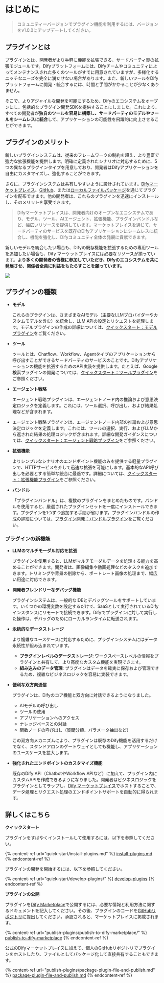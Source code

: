 # はじめに

> コミュニティーバージョンでプラグイン機能を利用するには、バージョンをv1.0.0にアップデートしてください。

## **プラグインとは**

プラグインとは、開発者がより手軽に機能を拡張できる、サードパーティ製の拡張モジュールです。Difyプラットフォームには、Difyチームやコミュニティによってメンテナンスされた多くのツールがすでに用意されていますが、多様化するニッチなニーズを完全に満たせない場合があります。また、新しいツールをDifyプラットフォームに開発・統合するには、時間と手間がかかることが少なくありません。

そこで、よりアジャイルな開発を可能にするため、Difyのエコシステムをオープンにし、包括的なプラグイン開発SDKを提供することにしました。これにより、すべての開発者が**独自のツールを容易に構築し、サードパーティのモデルやツールをシームレスに統合**して、アプリケーションの可能性を飛躍的に向上させることができます。

## プラグインのメリット

新しいプラグインシステムは、従来のフレームワークの制約を超え、より豊富で強力な拡張機能を提供します。明確に定義されたシナリオに対応するために、5つの異なるプラグインタイプを用意しており、開発者はDifyアプリケーションを自由にカスタマイズし、強化することができます。

さらに、プラグインシステムは共有しやすいように設計されています。[Difyマーケットプレイス](https://marketplace.dify.ai/)、[GitHub](publish-plugins/publish-plugin-on-personal-github-repo/)、または[ローカルファイルパッケージ](publish-plugins/package-and-publish-plugin-file/)を通じてプラグインを配布できます。他の開発者は、これらのプラグインを迅速にインストールし、そのメリットを享受できます。

> Difyマーケットプレイスは、開発者向けのオープンなエコシステムであり、モデル、ツール、AIエージェント、拡張機能、プラグインバンドルなど、幅広いリソースを提供しています。マーケットプレイスを通じて、サードパーティのサービスを既存のDifyアプリケーションにシームレスに統合し、機能を強化し、Difyコミュニティ全体の発展に貢献できます。

新しいモデルを統合したい場合も、Difyの既存機能を拡張するための専用ツールを追加したい場合も、Dify マーケットプレイスには必要なリソースが揃っています。**より多くの開発者の皆様に参加していただき、Difyのエコシステムを共に発展させ、関係者全員に利益をもたらすことを願っています。**

![](https://assets-docs.dify.ai/2025/01/83f9566063db7ae4886f6a139f3f81ff.png)

## **プラグインの種類**

*   **モデル**

    これらのプラグインは、さまざまなAIモデル（主要なLLMプロバイダーやカスタムモデルを含む）を統合し、LLM APIの設定とリクエストを処理します。モデルプラグインの作成の詳細については、[クイックスタート：モデルプラグイン](https://docs.dify.ai/plugins/quick-start/develop-plugins/model-plugin)をご覧ください。
*   **ツール**

    ツールとは、Chatflow、Workflow、Agentタイプのアプリケーションから呼び出すことができるサードパーティのサービスのことです。Difyアプリケーションの機能を拡張するためのAPI実装を提供します。たとえば、Google検索プラグインの開発については、[クイックスタート：ツールプラグイン](quick-start/develop-plugins/tool-plugin.md)をご参照ください。
*   **エージェント戦略**

    エージェント戦略プラグインは、エージェントノード内の推論および意思決定ロジックを定義します。これには、ツール選択、呼び出し、および結果処理などが含まれます。
* エージェント戦略プラグインは、エージェントノード内部の推論および意思決定ロジックを定義します。これには、ツールの選択、実行、およびLLMから返された結果の処理ロジックが含まれます。詳細な開発ガイダンスについては、[クイックスタート：エージェント戦略プラグイン](quick-start/develop-plugins/agent-strategy-plugin.md)をご参照ください。
*   **拡張機能**

    よりシンプルなシナリオのエンドポイント機能のみを提供する軽量プラグインで、HTTPサービスを介して迅速な拡張を可能にします。基本的なAPI呼び出しを必要とする簡単な統合に最適です。詳細については、[クイックスタート：拡張機能プラグイン](quick-start/develop-plugins/extension-plugin.md)をご参照ください。
*   **バンドル**

    「プラグインバンドル」は、複数のプラグインをまとめたものです。バンドルを使用すると、厳選されたプラグインセットを一度にインストールできます。プラグインを1つずつ追加する手間が省けます。プラグインバンドルの作成の詳細については、[プラグイン開発：バンドルプラグイン](quick-start/develop-plugins/bundle.md)をご覧ください。

### **プラグインの新機能**

*   **LLMのマルチモーダル対応を拡張**

    プラグインを使用すると、LLMがマルチモーダルデータを処理する能力を高めることができます。開発者は、画像編集や動画処理などのタスクを追加できます。トリミングや背景の削除から、ポートレート画像の処理まで、幅広い用途に対応できます。
*   **開発者フレンドリーなデバッグ機能**

    プラグインシステムは、一般的なIDEとデバッグツールをサポートしています。いくつかの環境変数を設定するだけで、SaaSとして実行されているDifyインスタンスにリモートで接続できます。Difyでプラグインに対して実行した操作は、デバッグのためにローカルランタイムに転送されます。
*   **永続的なデータストレージ**

    より複雑なユースケースに対応するために、プラグインシステムにはデータ永続性が組み込まれています。

    *   **プラグインレベルのデータストレージ**: ワークスペースレベルの情報をプラグインと共有して、より高度なカスタム機能を実現できます。
    *   **組み込みのデータ管理**: プラグインはデータを確実に保存および管理できるため、複雑なビジネスロジックを容易に実装できます。
*   **便利な双方向通信**

    プラグインは、Difyのコア機能と双方向に対話できるようになりました。

    *   AIモデルの呼び出し
    *   ツールの使用
    *   アプリケーションへのアクセス
    *   ナレッジベースとの対話
    *   関数ノードの呼び出し（質問分類、パラメータ抽出など）

    この双方向メカニズムにより、プラグインは既存のDify機能を活用するだけでなく、スタンドアロンのゲートウェイとしても機能し、アプリケーションのユースケースを拡大します。
*   **強化されたエンドポイントのカスタマイズ機能**

    既存のDify API（ChatbotやWorkflow APIなど）に加えて、プラグイン内にカスタムAPIを作成できるようになりました。開発者はビジネスロジックをプラグインとしてラップし、[Dify マーケットプレイス](https://marketplace.dify.ai/)でホストすることで、データ処理とリクエスト処理のエンドポイントサポートを自動的に得られます。

## 詳しくはこちら

**クイックスタート**

プラグインをすばやくインストールして使用するには、以下を参照してください。

{% content-ref url="quick-start/install-plugins.md" %}
[install-plugins.md](quick-start/install-plugins.md)
{% endcontent-ref %}

プラグインの開発を開始するには、以下を参照してください。

{% content-ref url="quick-start/develop-plugins/" %}
[develop-plugins](quick-start/develop-plugins/)
{% endcontent-ref %}

**プラグインの公開**

プラグインを[Dify Marketplace](https://marketplace.dify.ai/)で公開するには、必要な情報と利用方法に関するドキュメントを記入してください。その後、プラグインのコードを[GitHubリポジトリ](https://github.com/langgenius/dify-plugins)に提出してください。承認されると、マーケットプレイスに掲載されます。

{% content-ref url="publish-plugins/publish-to-dify-marketplace/" %}
[publish-to-dify-marketplace](publish-plugins/publish-to-dify-marketplace/)
{% endcontent-ref %}

公式のDifyマーケットプレイスに加えて、個人のGitHubリポジトリでプラグインをホストしたり、ファイルとしてパッケージ化して直接共有することもできます。

{% content-ref url="publish-plugins/package-plugin-file-and-publish.md" %}
[package-plugin-file-and-publish.md](publish-plugins/package-plugin-file-and-publish.md)
{% endcontent-ref %}